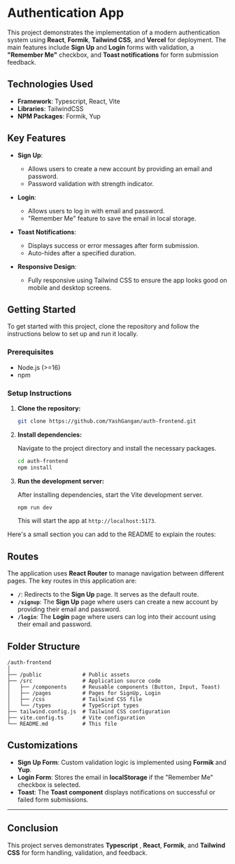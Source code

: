 # **Authentication App**

This project demonstrates the implementation of a modern authentication system using **React**, **Formik**, **Tailwind CSS**, and **Vercel** for deployment. The main features include **Sign Up** and **Login** forms with validation, a **"Remember Me"** checkbox, and **Toast notifications** for form submission feedback.

## **Technologies Used**

- **Framework**: Typescript, React, Vite
- **Libraries**: TailwindCSS
- **NPM Packages**: Formik, Yup

## **Key Features**

- **Sign Up**: 
  - Allows users to create a new account by providing an email and password.
  - Password validation with strength indicator.
  
- **Login**: 
  - Allows users to log in with email and password.
  - "Remember Me" feature to save the email in local storage.
  
- **Toast Notifications**: 
  - Displays success or error messages after form submission.
  - Auto-hides after a specified duration.
  
- **Responsive Design**: 
  - Fully responsive using Tailwind CSS to ensure the app looks good on mobile and desktop screens.

## **Getting Started**

To get started with this project, clone the repository and follow the instructions below to set up and run it locally.

### **Prerequisites**

- Node.js (>=16)
- npm

### **Setup Instructions**

1. **Clone the repository:**

   ```bash
   git clone https://github.com/YashGangan/auth-frontend.git
   ```

2. **Install dependencies:**

   Navigate to the project directory and install the necessary packages.

   ```bash
   cd auth-frontend
   npm install
   ```

3. **Run the development server:**

   After installing dependencies, start the Vite development server.

   ```bash
   npm run dev
   ```

   This will start the app at `http://localhost:5173`.

Here's a small section you can add to the README to explain the routes:

## **Routes**

The application uses **React Router** to manage navigation between different pages. The key routes in this application are:

- **`/`**: Redirects to the **Sign Up** page. It serves as the default route.
- **`/signup`**: The **Sign Up** page where users can create a new account by providing their email and password.
- **`/login`**: The **Login** page where users can log into their account using their email and password.

## **Folder Structure**

```
/auth-frontend
│
├── /public             # Public assets
├── /src                # Application source code
│   ├── /components     # Reusable components (Button, Input, Toast)
│   ├── /pages          # Pages for SignUp, Login
│   ├── /css            # Tailwind CSS file
│   └── /types          # TypeScript types
├── tailwind.config.js  # Tailwind CSS configuration
├── vite.config.ts      # Vite configuration
└── README.md           # This file
```

## **Customizations**

- **Sign Up Form**: Custom validation logic is implemented using **Formik** and **Yup**.
- **Login Form**: Stores the email in **localStorage** if the "Remember Me" checkbox is selected.
- **Toast**: The **Toast component** displays notifications on successful or failed form submissions.

---

## **Conclusion**

This project serves demonstrates **Typescript** , **React**, **Formik**, and **Tailwind CSS** for form handling, validation, and feedback.